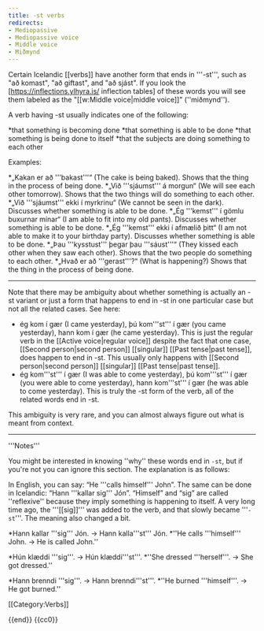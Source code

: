 ```yaml
---
title: -st verbs
redirects:
- Mediopassive
- Mediopassive voice
- Middle voice
- Miðmynd
---
```


Certain Icelandic [[verbs]] have another form that ends in '''-st''', such as "að komast", "að giftast", and "að sjást". If you look the [https://inflections.ylhyra.is/ inflection tables] of these words you will see them labeled as the "[[w:Middle voice|middle voice]]" (''miðmynd'').

A verb having -st usually indicates one of the following:

*that something is becoming done
*that something is able to be done
*that something is being done to itself
*that the subjects are doing something to each other

Examples:

*„Kakan er að '''bakast'''“ (The cake is being baked). Shows that the thing in the process of being done.
*„Við '''sjáumst''' á morgun“ (We will see each other tomorrow). Shows that the two things will do something to each other.
*„Við '''sjáumst''' ekki í myrkrinu“ (We cannot be seen in the dark). Discusses whether something is able to be done.
*„Ég '''kemst''' í gömlu buxurnar mínar“ (I am able to fit into my old pants). Discusses whether something is able to be done.
*„Ég '''kemst''' ekki í afmælið þitt“ (I am not able to make it to your birthday party). Discusses whether something is able to be done.
*„Þau '''kysstust''' þegar þau '''sáust'''“ (They kissed each other when they saw each other). Shows that the two people do something to each other.
*„Hvað er að '''gerast'''?“ (What is happening?) Shows that the thing in the process of being done.

***

Note that there may be ambiguity about whether something is actually an -st variant or just a form that happens to end in -st in one particular case but not all the related cases. See here:

* ég kom í gær (I came yesterday), þú kom'''st''' í gær (you came yesterday), hann kom í gær (he came yesterday). This is just the regular verb in the [[Active voice|regular voice]] despite the fact that one case, [[Second person|second person]] [[singular]] [[Past tense|past tense]], does happen to end in -st. This usually only happens with [[Second person|second person]] [[singular]] [[Past tense|past tense]]. 
* ég kom'''st''' í gær (I was able to come yesterday), þú kom'''st''' í gær (you were able to come yesterday), hann kom'''st''' í gær (he was able to come yesterday). This is truly the -st form of the verb, all of the related words end in -st.

This ambiguity is very rare, and you can almost always figure out what is meant from context.
***

<div class="notes">
'''Notes'''

You might be interested in knowing ''why'' these words end in `-st`, but if you're not you can ignore this section. The explanation is as follows:

In English, you can say: “He '''calls himself''' John”. The same can be done in Icelandic: “Hann '''kallar sig''' Jón”. “Himself” and “sig” are called ''reflexive'' because they imply something is happening to itself. A very long time ago, the '''[[sig]]''' was added to the verb, and that slowly became '''`-st`'''. The meaning also changed a bit.

*Hann kallar '''sig''' Jón. → Hann kalla'''st''' Jón.
*''He calls '''himself''' John. → He is called John.''

*Hún klæddi '''sig'''. → Hún klæddi'''st'''.
*''She dressed '''herself'''. → She got dressed.''

*Hann brenndi '''sig'''. → Hann brenndi'''st'''.
*''He burned '''himself'''. → He got burned.''
</div>
[[Category:Verbs]]

{{end}}
<noinclude>{{cc0}}</noinclude>